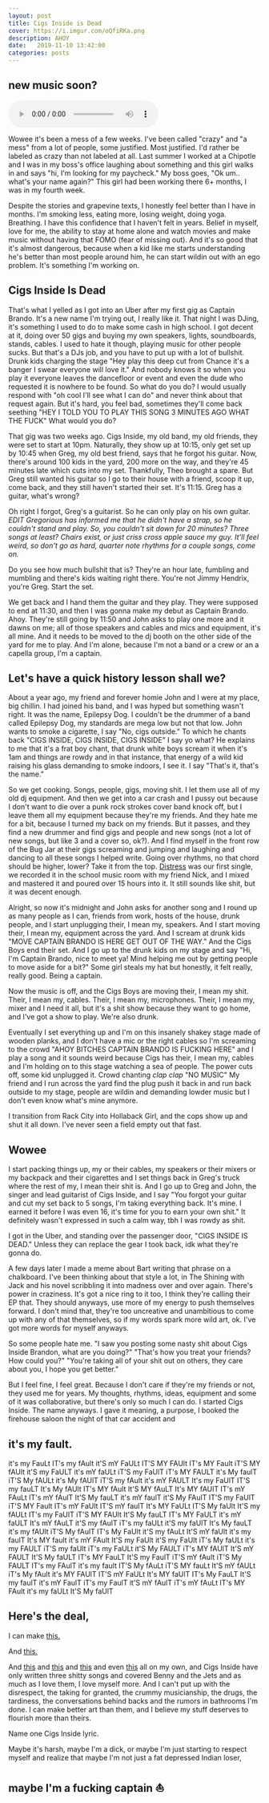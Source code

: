 ```yaml
---
layout: post
title: Cigs Inside is Dead
cover: https://i.imgur.com/oQfiRKa.png
description: AHOY
date:   2019-11-10 13:42:00
categories: posts
---
```


## new music soon?

<audio controls>
  <source src="{{ site.baseurl }}/audio/paral.wav" type="audio/mpeg">
Your browser does not support the audio element.
</audio>
<br>

Wowee it's been a mess of a few weeks. I've been called "crazy" and "a mess" from a lot of people, some justified. Most justified. I'd rather be labeled as crazy than not labeled at all. Last summer I worked at a Chipotle and I was in my boss's office laughing about something and this girl walks in and says "hi, I'm looking for my paycheck." My boss goes, "Ok um.. what's your name again?" This girl had been working there 6+ months, I was in my fourth week.

Despite the stories and grapevine texts, I honestly feel better than I have in months. I'm smoking less, eating more, losing weight, doing yoga. Breathing. I have this confidence that I haven't felt in years. Belief in myself, love for me, the ability to stay at home alone and watch movies and make music without having that FOMO (fear of missing out). And it's so good that it's almost dangerous, because when a kid like me starts understanding he's better than most people around him, he can start wildin out with an ego problem. It's something I'm working on.

## Cigs Inside Is Dead

That's what I yelled as I got into an Uber after my first gig as Captain Brando. It's a new name I'm trying out, I really like it. That night I was DJing, it's something I used to do to make some cash in high school. I got decent at it, doing over 50 gigs and buying my own speakers, lights, soundboards, stands, cables. I used to hate it though, playing music for other people sucks. But that's a DJs job, and you have to put up with a lot of bullshit. Drunk kids charging the stage "Hey play this deep cut from Chance it's a banger I swear everyone will love it." And nobody knows it so when you play it everyone leaves the dancefloor or event and even the dude who requested it is nowhere to be found. So what do you do? I would usually respond with "oh cool I'll see what I can do" and never think about that request again. But it's hard, you feel bad, sometimes they'll come back seething "HEY I TOLD YOU TO PLAY THIS SONG 3 MINUTES AGO WHAT THE FUCK" What would you do?

That gig was two weeks ago. Cigs Inside, my old band, my old friends, they were set to start at 10pm. Naturally, they show up at 10:15, only get set up by 10:45 when Greg, my old best friend, says that he forgot his guitar. Now, there's around 100 kids in the yard, 200 more on the way, and they're 45 minutes late which cuts into my set. Thankfully, Theo brought a spare. But Greg still wanted his guitar so I go to their house with a friend, scoop it up, come back, and they still haven't started their set. It's 11:15. Greg has a guitar, what's wrong?

Oh right I forgot, Greg's a guitarist. So he can only play on his own guitar.
*EDIT Gregorious has informed me that he didn't have a strap, so he couldn't stand and play. So, you couldn't sit down for 20 minutes? Three songs at least? Chairs exist, or just criss cross apple sauce my guy. It'll feel weird, so don't go as hard, quarter note rhythms for a couple songs, come on.*

Do you see how much bullshit that is? They're an hour late, fumbling and mumbling and there's kids waiting right there. You're not Jimmy Hendrix, you're Greg. Start the set.

We get back and I hand them the guitar and they play. They were supposed to end at 11:30, and then I was gonna make my debut as Captain Brando. Ahoy. They're still going by 11:50 and John asks to play one more and it dawns on me; all of those speakers and cables and mics and equipment, it's all mine. And it needs to be moved to the dj booth on the other side of the yard for me to play. And I'm alone, because I'm not a band or a crew or an a capella group, I'm a captain.

## Let's have a quick history lesson shall we?

About a year ago, my friend and forever homie John and I were at my place, big chillin. I had joined his band, and I was hyped but something wasn't right. It was the name, Epilepsy Dog. I couldn't be the drummer of a band called Epilepsy Dog, my standards are mega low but not that low. John wants to smoke a cigarette, I say "No, cigs outside." To which he chants back "CIGS INSIDE, CIGS INSIDE, CIGS INSIDE" I say yo what? He explains to me that it's a frat boy chant, that drunk white boys scream it when it's 1am and things are rowdy and in that instance, that energy of a wild kid raising his glass demanding to smoke indoors, I see it. I say "That's it, that's the name."

So we get cooking. Songs, people, gigs, moving shit. I let them use all of my old dj equipment. And then we get into a car crash and I pussy out because I don't want to die over a punk rock strokes cover band knock off, but I leave them all my equipment because they're my friends. And they hate me for a bit, because I turned my back on my friends. But it passes, and they find a new drummer and find gigs and people and new songs (not a lot of new songs, but like 3 and a cover so, ok?). And I find myself in the front row of the Bug Jar at their gigs screaming and jumping and laughing and dancing to all these songs I helped write. Going over rhythms, no that chord should be higher, lower? Take it from the top. <a href="https://smarturl.it/distress" target="_blank">Distress</a> was our first single, we recorded it in the school music room with my friend Nick, and I mixed and mastered it and poured over 15 hours into it. It still sounds like shit, but it was decent enough.

Alright, so now it's midnight and John asks for another song and I round up as many people as I can, friends from work, hosts of the house, drunk people, and I start unplugging their, I mean my, speakers. And I start moving their, I mean my, equipment across the yard. And I scream at drunk kids "MOVE CAPTAIN BRANDO IS HERE GET OUT OF THE WAY." And the Cigs Boys end their set. And I go up to the drunk kids on my stage and say "Hi, I'm Captain Brando, nice to meet ya! Mind helping me out by getting people to move aside for a bit?" Some girl steals my hat but honestly, it felt really, really good. Being a captain.

Now the music is off, and the Cigs Boys are moving their, I mean my shit. Their, I mean my, cables. Their, I mean my, microphones. Their, I mean my, mixer and I need it all, but it's a shit show because they want to go home, and I've got a show to play. We're also drunk.

Eventually I set everything up and I'm on this insanely shakey stage made of wooden planks, and I don't have a mic or the right cables so I'm screaming to the crowd "AHOY BITCHES CAPTAIN BRANDO IS FUCKING HERE" and I play a song and it sounds weird because Cigs has their, I mean my, cables and I'm holding on to this stage watching a sea of people. The power cuts off, some kid unplugged it. Crowd chanting *clap* *clap* "NO MUSIC" My friend and I run across the yard find the plug push it back in and run back outside to my stage, people are wildin and demanding lowder music but I don't even know what's mine anymore.

I transition from Rack City into Hollaback Girl, and the cops show up and shut it all down. I've never seen a field empty out that fast.

## Wowee

I start packing things up, my or their cables, my speakers or their mixers or my backpack and their cigarettes and I set things back in Greg's truck where the rest of my, I mean their shit is. And I go up to Greg and John, the singer and lead guitarist of Cigs Inside, and I say "You forgot your guitar and cut my set back to 5 songs, I'm taking everything back. It's mine. I earned it before I was even 16, it's time for you to earn your own shit." It definitely wasn't expressed in such a calm way, tbh I was rowdy as shit.

I got in the Uber, and standing over the passenger door, "CIGS INSIDE IS DEAD." Unless they can replace the gear I took back, idk what they're gonna do.

A few days later I made a meme about Bart writing that phrase on a chalkboard. I've been thinking about that style a lot, in The Shining with Jack and his novel scribbling it into madness over and over again. There's power in craziness. It's got a nice ring to it too, I think they're calling their EP that. They should anyways, use more of my energy to push themselves forward. I don't mind that, they're too uncreative and unambitious to come up with any of that themselves, so if my words spark more wild art, ok. I've got more words for myself anyways.

So some people hate me. "I saw you posting some nasty shit about Cigs Inside Brandon, what are you doing?" "That's how you treat your friends? How could you?" "You're taking all of your shit out on others, they care about you, I hope you get better."

But I feel fine, I feel great. Because I don't care if they're my friends or not, they used me for years. My thoughts, rhythms, ideas, equipment and some of it was collaborative, but there's only so much I can do. I started Cigs Inside. The name anyways. I gave it meaning, a purpose, I booked the firehouse saloon the night of that car accident and

## it's my fault.

it's my FauLt IT's my fAult it'S mY FaULt IT'S MY FAUlt IT's MY Fault iT'S MY fAUlt it'S my FaULT it's mY faULt iT'S my FaUlT iT's MY FAULT it's My faulT iT'S My fAULt it's My fAUlT iT'S my fAult it's mY FAULT It's my FaUlT IT'S my fauLT It's My fAUlt IT's MY fAult It'S MY fAuLT It's MY fAUlT IT's mY FAuLt IT's mY fAulT It'S My fauLT it's mY faulT it'S My FAulT IT'S my FaUlT iT'S MY Fault IT's mY FaUlt IT'S mY faulT It's MY FaULt IT'S My faUlt It'S my fAULt IT's my FaUlT iT'S MY FAUlt It'S My fauLT IT's MY FaULT it's mY faULT It's mY fAuLT it'S my fAulT iT's my faULt it'S my faUlT It's My fauLT it's my fAUlt iT'S My fAulT IT's My FaUlt it'S my fAuLt It'S mY faUlt it's my faulT It's MY fault it's mY FAult It'S my FaUlt it'S my FaUlt iT's My faULt it's my FAULT iT'S my faUlt iT's my FaULt it'S My FAULT iT's MY fAUlT It'S mY FAULT It'S My faULT IT's MY FauLT It'S my FaulT iT'S mY fAult iT'S My FAULT IT's my FAulT it's my fault IT'S My fAuLt iT'S MY fauLt It'S mY fAULt iT's My fAult it's MY FAUlT IT'S mY FaULt It's MY faUlT IT's My FauLT It'S my faulT it's mY FaulT iT's my FaulT it'S mY fAulT iT's mY fAuLt IT's MY FAult it's my faULt It'S My faUlT

## Here's the deal,

I can make <a href="https://www.youtube.com/watch?v=XcForynThz0" target="_blank">this.</a>

And <a href="https://gl-ph.com/issue00/ifATreeFallsOnU/intervention.html" target="_blank">this.</a>

And <a href="https://youtu.be/XmKY9tzAbX4" target="_blank">this</a> and <a href="https://dcruzships.github.io/altonameds_radio/" target="_blank">this</a> and <a href="https://www.youtube.com/watch?v=_zINrHA5stc" target="_blank">this</a> and even <a href="https://youtu.be/LFNh78efqek" target="_blank">this</a> all on my own, and Cigs Inside have only written three shitty songs and covered Benny and the Jets and as much as I love them, I love myself more. And I can't put up with the disrespect, the taking for granted, the crummy musicianship, the drugs, the tardiness, the conversations behind backs and the rumors in bathrooms I'm done. I can make better art than them, and I believe my stuff deserves to flourish more than theirs.

Name one Cigs Inside lyric.

Maybe it's harsh, maybe I'm a dick, or maybe I'm just starting to respect myself and realize that maybe I'm not just a fat depressed Indian loser,

## maybe I'm a fucking captain ⛵
